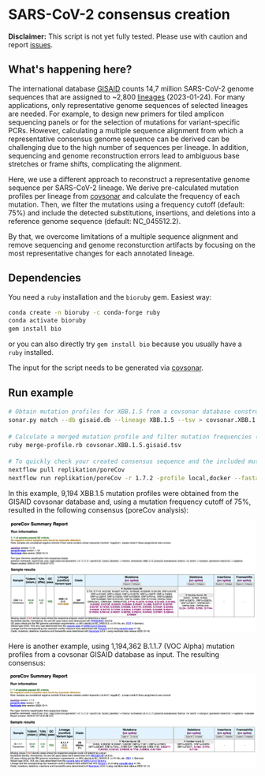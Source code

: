 # SARS-CoV-2 consensus creation

**Disclaimer:** This script is not yet fully tested. Please use with caution and report [issues](https://github.com/hoelzer/sc2-consensus-mutation-profile/issues).

## What's happening here?

The international database [GISAID](https://gisaid.org/) counts 14,7 million SARS-CoV-2 genome sequences that are assigned to ~2,800 [lineages](https://cov-lineages.org/) (2023-01-24). For many applications, only representative genome sequences of selected lineages are needed. For example, to design new primers for tiled amplicon sequencing panels or for the selection of mutations for variant-specific PCRs. However, calculating a multiple sequence alignment from which a representative consensus genome sequence can be derived can be challenging due to the high number of sequences per lineage. In addition, sequencing and genome reconstruction errors lead to ambiguous base stretches or frame shifts, complicating the alignment. 

Here, we use a different approach to reconstruct a representative genome sequence per SARS-CoV-2 lineage. We derive pre-calculated mutation profiles per lineage from [covsonar](https://github.com/rki-mf1/covsonar) and calculate the frequency of each mutation. Then, we filter the mutations using a frequency cutoff (default: 75%) and include the detected substitutions, insertions, and deletions into a reference genome sequence (default: NC_045512.2). 

By that, we overcome limitations of a multiple sequence alignment and remove sequencing and genome reconsturction artifacts by focusing on the most representative changes for each annotated lineage. 

## Dependencies

You need a `ruby` installation and the `bioruby` gem. Easiest way:

```bash
conda create -n bioruby -c conda-forge ruby
conda activate bioruby
gem install bio
```

or you can also directly try `gem install bio` because you usually have a `ruby` installed. 

The input for the script needs to be generated via [covsonar](https://github.com/rki-mf1/covsonar).

## Run example 

```bash
# Obtain mutation profiles for XBB.1.5 from a covsonar database constructed on GISIAD sequences. For details see the covsonar repository.
sonar.py match --db gisaid.db --lineage XBB.1.5 --tsv > covsonar.XBB.1.5.gisaid.tsv

# Calculate a merged mutation profile and filter mutation frequencies (default >= 75%, see script). Output a consensus FASTA.
ruby merge-profile.rb covsonar.XBB.1.5.gisaid.tsv

# To quickly check your created consensus sequence and the included mutations, you can run poreCov
nextflow pull replikation/poreCov
nextflow run replikation/poreCov -r 1.7.2 -profile local,docker --fasta covsonar.XBB.1.5.gisaid.consensus.fasta -w work --output porecov-results --update
```

In this example, 9,194 XBB.1.5 mutation profiles were obtained from the GISAID covsonar database and, using a mutation frequency cutoff of 75%, resulted in the following consensus (poreCov analysis):

![](imgs/XBB.1.5.example.png)

Here is another example, using 1,194,362 B.1.1.7 (VOC Alpha) mutation profiles from a covsonar GISAID database as input. The resulting consensus:

![](imgs/B.1.1.7.example.png)
